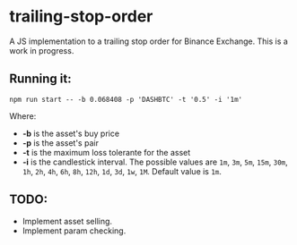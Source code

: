 # trailing-stop-order
A JS implementation to a trailing stop order for Binance Exchange. This is a work in progress.

## Running it:
    npm run start -- -b 0.068408 -p 'DASHBTC' -t '0.5' -i '1m'

Where:
 - **-b** is the asset's buy price
 - **-p** is the asset's pair
 - **-t** is the maximum loss tolerante for the asset
 - **-i** is the candlestick interval. The possible values are `1m`, `3m`, `5m`, `15m`, `30m`, `1h`, `2h`, `4h`, `6h`, `8h`, `12h`, `1d`, `3d`, `1w`, `1M`. Default value is `1m`.

 ## TODO:
 - Implement asset selling.
 - Implement param checking.

